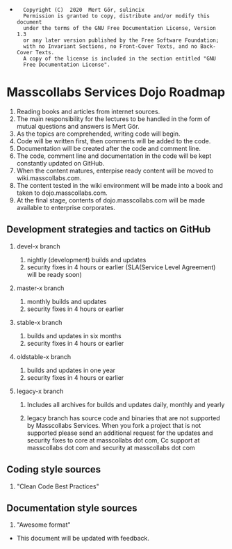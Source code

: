 *       Copyright (C)  2020  Mert Gör, sulincix
        Permission is granted to copy, distribute and/or modify this document
        under the terms of the GNU Free Documentation License, Version 1.3
        or any later version published by the Free Software Foundation;
        with no Invariant Sections, no Front-Cover Texts, and no Back-Cover Texts.
        A copy of the license is included in the section entitled "GNU
        Free Documentation License".

# Masscollabs Services Dojo Roadmap

1. Reading books and articles from internet sources.
2. The main responsibility for the lectures to be handled in the form of mutual questions and answers is Mert Gör.
3. As the topics are comprehended, writing code will begin.
4. Code will be written first, then comments will be added to the code.
5. Documentation will be created after the code and comment line.
6. The code, comment line and documentation in the code will be kept constantly updated on GitHub.
7. When the content matures, enterpise ready content will be moved to wiki.masscollabs.com.
8. The content tested in the wiki environment will be made into a book and taken to dojo.masscollabs.com.
9. At the final stage, contents of dojo.masscollabs.com will be made available to enterprise corporates.

## Development strategies and tactics on GitHub

1. devel-x branch

   1. nightly (development) builds and updates
   2. security fixes in 4 hours or earlier (SLA(Service Level Agreement) will be ready soon)

2. master-x branch

   1. monthly builds and updates
   2. security fixes in 4 hours or earlier

3. stable-x branch

   1. builds and updates in six months
   2. security fixes in 4 hours or earlier

4. oldstable-x branch

   1. builds and updates in one year
   2. security fixes in 4 hours or earlier

5. legacy-x branch

   1. Includes all archives for builds and updates daily, monthly and yearly

   2. legacy branch has source code and binaries that are not supported by Masscollabs Services. When you fork a project that is not supported please send an additional request for the updates and security fixes to core at masscollabs dot com, Cc support at masscollabs dot com and security at masscollabs dot com


## Coding style sources  

   1. "Clean Code Best Practices"

## Documentation style sources

   1. "Awesome format"

- This document will be updated with feedback.
